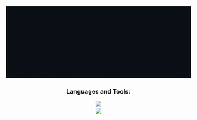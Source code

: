 <!-- <h1 align="center">Hi 👋, I'm Wai Yan Phone Aant</h1>
<h3 align="center">Web Developer</h3> -->
![Myname](https://github.com/WaiYanPhoneAant/WaiYanPhoneAant/blob/main/myName.gif)



<h3 align="center">Languages and Tools:</h3>
<div align="center">
    <img src="https://skillicons.dev/icons?i=html,css,javascript,php,cs,ts,bootstrap,tailwind," /><br/>
    <img src="https://skillicons.dev/icons?i=alpinejs,laravel,mysql,sqlite,dart,flutter,vue,react," /><br/>
</div>





